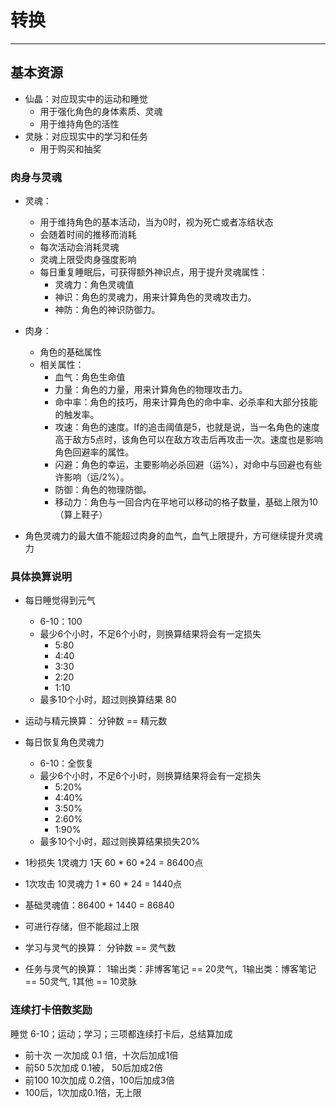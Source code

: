 # 转换
***

## 基本资源
- 仙晶：对应现实中的运动和睡觉
  - 用于强化角色的身体素质、灵魂
  - 用于维持角色的活性
- 灵脉：对应现实中的学习和任务
  - 用于购买和抽奖

### 肉身与灵魂
- 灵魂：
  - 用于维持角色的基本活动，当为0时，视为死亡或者冻结状态
  - 会随着时间的推移而消耗
  - 每次活动会消耗灵魂
  - 灵魂上限受肉身强度影响
  - 每日重复睡眠后，可获得额外神识点，用于提升灵魂属性：
    - 灵魂力：角色灵魂值
    - 神识：角色的灵魂力，用来计算角色的灵魂攻击力。
    - 神防：角色的神识防御力。

- 肉身：
  - 角色的基础属性
  - 相关属性：
    - 血气：角色生命值
    - 力量：角色的力量，用来计算角色的物理攻击力。
    - 命中率：角色的技巧，用来计算角色的命中率、必杀率和大部分技能的触发率。
    - 攻速：角色的速度。If的追击阈值是5，也就是说，当一名角色的速度高于敌方5点时，该角色可以在敌方攻击后再攻击一次。速度也是影响角色回避率的属性。
    - 闪避：角色的幸运，主要影响必杀回避（运%），对命中与回避也有些许影响（运/2%）。
    - 防御：角色的物理防御。
    - 移动力：角色与一回合内在平地可以移动的格子数量，基础上限为10（算上鞋子）

- 角色灵魂力的最大值不能超过肉身的血气，血气上限提升，方可继续提升灵魂力

### 具体换算说明
- 每日睡觉得到元气
  - 6-10：100
  - 最少6个小时，不足6个小时，则换算结果将会有一定损失
    - 5:80
    - 4:40
    - 3:30
    - 2:20
    - 1:10
  - 最多10个小时，超过则换算结果 80
   
- 运动与精元换算： 分钟数 == 精元数

- 每日恢复角色灵魂力
  - 6-10：全恢复
  - 最少6个小时，不足6个小时，则换算结果将会有一定损失
    - 5:20%
    - 4:40%
    - 3:50%
    - 2:60%
    - 1:90%
  - 最多10个小时，超过则换算结果损失20%

- 1秒损失 1灵魂力 1天 60 * 60 *24 = 86400点
- 1次攻击 10灵魂力 1 * 60 * 24 = 1440点
- 基础灵魂值：86400 + 1440 = 86840
- 可进行存储，但不能超过上限

- 学习与灵气的换算： 分钟数 == 灵气数
- 任务与灵气的换算： 1输出类：非博客笔记 == 20灵气，1输出类：博客笔记 == 50灵气, 1其他 == 10灵脉

### 连续打卡倍数奖励
睡觉 6-10；运动；学习；三项都连续打卡后，总结算加成
  - 前十次 一次加成 0.1 倍，十次后加成1倍
  - 前50  5次加成 0.1被， 50后加成2倍
  - 前100 10次加成 0.2倍，100后加成3倍
  - 100后，1次加成0.1倍，无上限